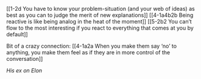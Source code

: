 [[1-2d You have to know your problem-situation (and your web of ideas) as best as you can to judge the merit of new explanations]]
[[4-1a4b2b Being reactive is like being analog in the heat of the moment]]
[[5-2b2 You can’t flow to the most interesting if you react to everything that comes at you by default]]

Bit of a crazy connection:
[[4-1a2a When you make them say ‘no’ to anything, you make them feel as if they are in more control of the conversation]]

*His ex on Elon*
